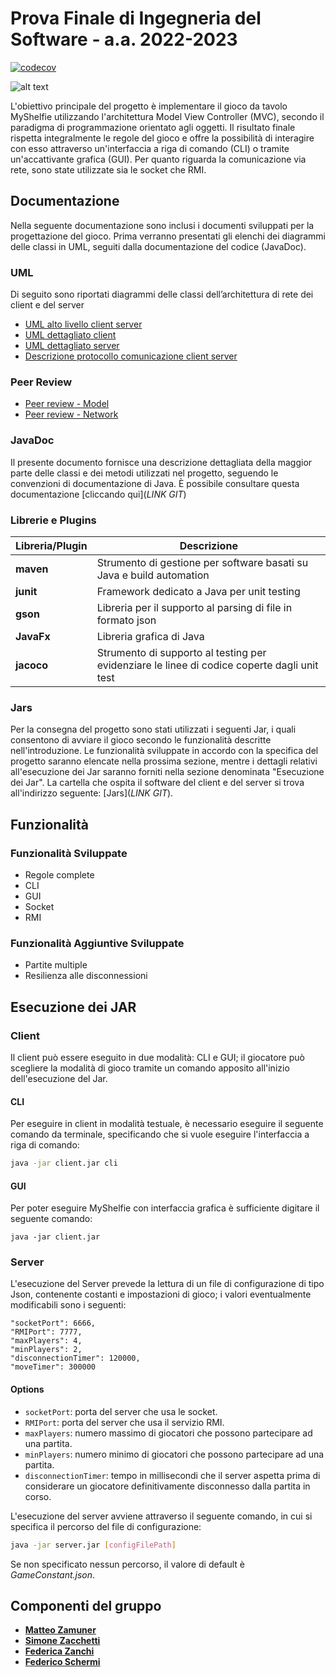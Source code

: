 # Prova Finale di Ingegneria del Software - a.a. 2022-2023

[![codecov](https://codecov.io/gh/matteozamu/ing-sw-2023-zamuner-zacchetti-zanchi-schermi/branch/dev/graph/badge.svg?token=KBR43CAQFL)](https://codecov.io/gh/matteozamu/ing-sw-2023-zamuner-zacchetti-zanchi-schermi)

![alt text](https://www.craniocreations.it/storage/media/products/54/112/My_Shelfie_box_ITA-ENG.png)

L'obiettivo principale del progetto è implementare il gioco da tavolo MyShelfie utilizzando l'architettura Model View
Controller (MVC), secondo il paradigma di programmazione orientato agli oggetti. Il risultato finale rispetta
integralmente le regole del gioco e offre la possibilità di interagire con esso attraverso un'interfaccia a riga di
comando (CLI) o tramite un'accattivante grafica (GUI). Per quanto riguarda la comunicazione via rete, sono state
utilizzate sia le socket che RMI.

## Documentazione

Nella seguente documentazione sono inclusi i documenti sviluppati per la progettazione del gioco. Prima verranno
presentati gli elenchi dei diagrammi delle classi in UML, seguiti dalla documentazione del codice (JavaDoc).

### UML

Di seguito sono riportati diagrammi delle classi dell’architettura di rete dei client e del server

- [UML alto livello client server](https://github.com/matteozamu/ing-sw-2023-zamuner-zacchetti-zanchi-schermi/blob/main/deliverables/uml/client%20server%20alto%20livello.png)
- [UML dettagliato client](https://github.com/matteozamu/ing-sw-2023-zamuner-zacchetti-zanchi-schermi/blob/main/deliverables/uml/client.png)
- [UML dettagliato server](https://github.com/matteozamu/ing-sw-2023-zamuner-zacchetti-zanchi-schermi/blob/main/deliverables/uml/server.png)
- [Descrizione protocollo comunicazione client server](https://github.com/matteozamu/ing-sw-2023-zamuner-zacchetti-zanchi-schermi/blob/main/deliverables/Network%20documentation.md)

### Peer Review

- [Peer review - Model](https://github.com/matteozamu/ing-sw-2023-zamuner-zacchetti-zanchi-schermi/blob/main/deliverables/peer%20review/Peer%20review%20GC15%20-%20Model.md)
- [Peer review - Network ](https://github.com/matteozamu/ing-sw-2023-zamuner-zacchetti-zanchi-schermi/blob/main/deliverables/peer%20review/Peer%20Review%20GC15%20-%20Network.md)

### JavaDoc

Il presente documento fornisce una descrizione dettagliata della maggior parte delle classi e dei metodi utilizzati nel
progetto, seguendo le convenzioni di documentazione di Java. È possibile consultare questa
documentazione [cliccando qui](*LINK GIT*)

### Librerie e Plugins

| Libreria/Plugin | Descrizione                                                                                 |
|-----------------|---------------------------------------------------------------------------------------------|
| __maven__       | Strumento di gestione per software basati su Java e build automation                        |
| __junit__       | Framework dedicato a Java per unit testing                                                  |
| __gson__        | Libreria per il supporto al parsing di file in formato json                                 |
| __JavaFx__      | Libreria grafica di Java                                                                    |
| __jacoco__      | Strumento di supporto al testing per evidenziare le linee di codice coperte dagli unit test |

### Jars

Per la consegna del progetto sono stati utilizzati i seguenti Jar, i quali consentono di avviare il gioco secondo le
funzionalità descritte nell'introduzione. Le funzionalità sviluppate in accordo con la specifica del progetto saranno
elencate nella prossima sezione, mentre i dettagli relativi all'esecuzione dei Jar saranno forniti nella sezione
denominata "Esecuzione dei Jar". La cartella che ospita il software del client e del server si trova all'indirizzo
seguente: [Jars](*LINK GIT*).

## Funzionalità

### Funzionalità Sviluppate

- Regole complete
- CLI
- GUI
- Socket
- RMI

### Funzionalità Aggiuntive Sviluppate

- Partite multiple
- Resilienza alle disconnessioni

## Esecuzione dei JAR

### Client

Il client può essere eseguito in due modalità: CLI e GUI; il giocatore può scegliere la modalità di gioco tramite un
comando apposito all'inizio dell'esecuzione del Jar.

#### CLI

Per eseguire in client in modalità testuale, è necessario eseguire il seguente comando da terminale, specificando che si
vuole eseguire l'interfaccia a riga di comando:

```bash
java -jar client.jar cli
```

#### GUI

Per poter eseguire MyShelfie con interfaccia grafica è sufficiente digitare il seguente comando:

```
java -jar client.jar
```

### Server

L'esecuzione del Server prevede la lettura di un file di configurazione di tipo Json, contenente costanti e impostazioni
di gioco; i valori eventualmente modificabili sono i seguenti:

```
"socketPort": 6666,
"RMIPort": 7777,
"maxPlayers": 4,
"minPlayers": 2,
"disconnectionTimer": 120000,
"moveTimer": 300000
```

#### Options

- `socketPort`: porta del server che usa le socket.
- `RMIPort`: porta del server che usa il servizio RMI.
- `maxPlayers`: numero massimo di giocatori che possono partecipare ad una partita.
- `minPlayers`: numero minimo di giocatori che possono partecipare ad una partita.
- `disconnectionTimer`: tempo in millisecondi che il server aspetta prima di considerare un giocatore definitivamente
  disconnesso dalla partita in corso.

L'esecuzione del server avviene attraverso il seguente comando, in cui si specifica il percorso del file di
configurazione:

```bash
java -jar server.jar [configFilePath] 
```

Se non specificato nessun percorso, il valore di default è _GameConstant.json_.

## Componenti del gruppo

- [__Matteo Zamuner__](https://github.com/matteozamu)
- [__Simone Zacchetti__](https://github.com/SimoneZacchetti)
- [__Federica Zanchi__](https://github.com/federicazanchi)
- [__Federico Schermi__](https://github.com/federicoschermi)